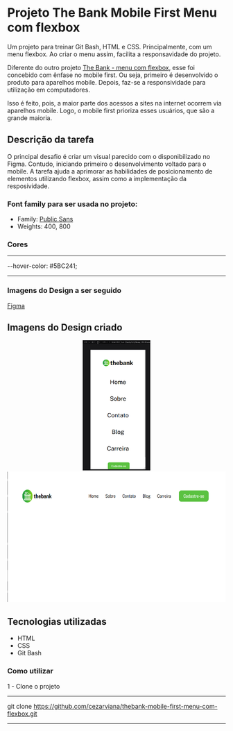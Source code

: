# Projeto The Bank Mobile First Menu com flexbox
Um projeto para treinar Git Bash, HTML e CSS. Principalmente, com um menu flexbox. Ao criar o menu assim, facilita a responsavidade do projeto.

Diferente do outro projeto [The Bank - menu com flexbox](https://github.com/cezarviana/menu-com-flexbox), esse foi concebido com ênfase no mobile first. Ou seja, primeiro é desenvolvido o produto para aparelhos mobile. Depois, faz-se a responsividade para utilização em computadores.

Isso é feito, pois, a maior parte dos acessos a sites na internet ocorrem via aparelhos mobile. Logo, o mobile first prioriza esses usuários, que são a grande maioria.

## Descrição da tarefa
O principal desafio é criar um visual parecido com o disponibilizado no Figma. Contudo, iniciando primeiro o desenvolvimento voltado para o mobile. A tarefa ajuda a aprimorar as habilidades de posicionamento de elementos utilizando flexbox, assim como a implementação da resposividade.

### Font family para ser usada no projeto:

- Family: [Public Sans](https://fonts.google.com/specimen/Public+Sans?query=public)
- Weights: 400, 800

### Cores
***
--hover-color: #5BC241; <br>
***

### Imagens do Design a ser seguido
[Figma](https://www.figma.com/file/DYk9DZr6urB9MZ4iNt1a61/Desafio-HTML-%2B-CSS?type=design&node-id=0-1&mode=design&t=PtPcFiAG49VFSOON-0)

## Imagens do Design criado
<div align="center">
<img src="src/design/design-mobile.png"  style="height: 300px; text-align: center;"> <br>
<img src="src/design/design-desktop.png"  style="height: 300px; text-align: center;">
</div>

## Tecnologias utilizadas
- HTML
- CSS
- Git Bash

### Como utilizar

1 - Clone o projeto
***
git clone <https://github.com/cezarviana/thebank-mobile-first-menu-com-flexbox.git>
***


